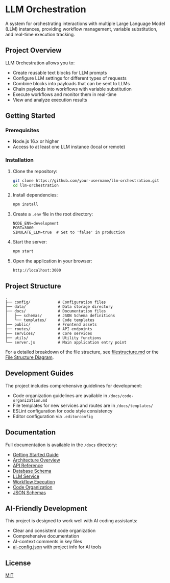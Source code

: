 # LLM Orchestration

A system for orchestrating interactions with multiple Large Language Model (LLM) instances, providing workflow management, variable substitution, and real-time execution tracking.

## Project Overview

LLM Orchestration allows you to:

- Create reusable text blocks for LLM prompts
- Configure LLM settings for different types of requests
- Combine blocks into payloads that can be sent to LLMs
- Chain payloads into workflows with variable substitution
- Execute workflows and monitor them in real-time
- View and analyze execution results

## Getting Started

### Prerequisites

- Node.js 16.x or higher
- Access to at least one LLM instance (local or remote)

### Installation

1. Clone the repository:
   ```bash
   git clone https://github.com/your-username/llm-orchestration.git
   cd llm-orchestration
   ```

2. Install dependencies:
   ```bash
   npm install
   ```

3. Create a `.env` file in the root directory:
   ```
   NODE_ENV=development
   PORT=3000
   SIMULATE_LLM=true  # Set to 'false' in production
   ```

4. Start the server:
   ```bash
   npm start
   ```

5. Open the application in your browser:
   ```
   http://localhost:3000
   ```

## Project Structure

```
.
├── config/            # Configuration files
├── data/              # Data storage directory
├── docs/              # Documentation files
│   ├── schemas/       # JSON Schema definitions
│   └── templates/     # Code templates
├── public/            # Frontend assets
├── routes/            # API endpoints
├── services/          # Core services
├── utils/             # Utility functions
└── server.js          # Main application entry point
```

For a detailed breakdown of the file structure, see [filestructure.md](./filestructure.md) or the [File Structure Diagram](./docs/file-structure-diagram.md).

## Development Guides

The project includes comprehensive guidelines for development:

- Code organization guidelines are available in `/docs/code-organization.md`
- File templates for new services and routes are in `/docs/templates/`
- ESLint configuration for code style consistency
- Editor configuration via `.editorconfig`

## Documentation

Full documentation is available in the `/docs` directory:

- [Getting Started Guide](./docs/getting-started.md)
- [Architecture Overview](./docs/architecture.md)
- [API Reference](./docs/api-reference.md)
- [Database Schema](./docs/database.md)
- [LLM Service](./docs/llm-service.md)
- [Workflow Execution](./docs/workflow-execution.md)
- [Code Organization](./docs/code-organization.md)
- [JSON Schemas](./docs/schemas/index.md)

## AI-Friendly Development

This project is designed to work well with AI coding assistants:

- Clear and consistent code organization
- Comprehensive documentation
- AI-context comments in key files
- [ai-config.json](./ai-config.json) with project info for AI tools

## License

[MIT](LICENSE)
